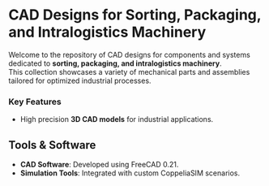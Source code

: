 # CAD Designs for Sorting, Packaging, and Intralogistics Machinery
Welcome to the repository of CAD designs for components and systems dedicated to **sorting, packaging, and intralogistics machinery**. \
This collection showcases a variety of mechanical parts and assemblies tailored for optimized industrial processes.

### Key Features
- High precision **3D CAD models** for industrial applications.

## Tools & Software  

- **CAD Software**: Developed using FreeCAD 0.21.
- **Simulation Tools**: Integrated with custom CoppeliaSIM scenarios.
